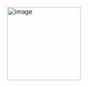 <img width="171" alt="image" src="https://github.com/user-attachments/assets/26a22d67-466a-4e62-b49c-8e9aa7dfd043" />

